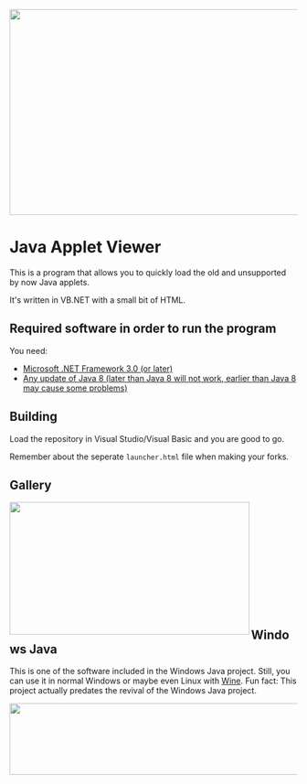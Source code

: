 <p align="center">
  <img width="1280" height="360" src="https://github.com/WindowsJavaEdition/JavaAppletViewer/blob/master/JavaAppletViewer/Resources/normal-white.png?raw=true">
</p>

Java Applet Viewer
======
This is a program that allows you to quickly load the old and unsupported by now Java applets. 

It's written in VB.NET with a small bit of HTML.

Required software in order to run the program
------
You need:
- [Microsoft .NET Framework 3.0 (or later)](https://www.microsoft.com/en-us/download/details.aspx?id=3005 "Download")
- [Any update of Java 8 (later than Java 8 will not work, earlier than Java 8 may cause some problems)](https://www.oracle.com/java/technologies/downloads/#jre8 "Download")

Building
------
Load the repository in Visual Studio/Visual Basic and you are good to go. 

Remember about the seperate `launcher.html` file when making your forks.

Gallery
------
<img align="left" width="420" height="232" src="https://media.discordapp.net/attachments/1005446407932616756/1006177068565921883/unknown.png">
 
ㅤ
 
ㅤ
 
ㅤ
 
ㅤ
 
ㅤ

ㅤ


Windows Java
------
This is one of the software included in the Windows Java project. Still, you can use it in normal Windows or maybe even Linux with [Wine](https://www.winehq.org "Wine"). Fun fact: This project actually predates the revival of the Windows Java project.


<p align="center">
  <img width="800" height="125" src="https://media.discordapp.net/attachments/829693308972171284/829710872918229062/variation2.png">
</p>
